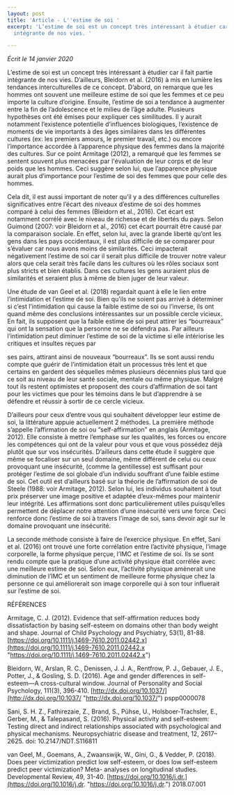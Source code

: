 ```yaml
---
layout: post
title: 'Article - L''estime de soi '
excerpt: 'L’estime de soi est un concept très intéressant à étudier car il fait partie
  intégrante de nos vies. '

---
```

_Écrit le 14 janvier 2020_

L’estime de soi est un concept très intéressant à étudier car il fait partie intégrante de nos vies. D’ailleurs, Bleidorn et al. (2016) à mis en lumière les tendances interculturelles de ce concept. D’abord, on remarque que les hommes ont souvent une meilleure estime de soi que les femmes et ce peu importe la culture d’origine. Ensuite, l’estime de soi a tendance à augmenter entre la fin de l’adolescence et le milieu de l’âge adulte. Plusieurs hypothèses ont été émises pour expliquer ces similitudes. Il y aurait notamment l’existence potentielle d’influences biologiques, l’existence de moments de vie importants à des âges similaires dans les différentes cultures (ex: les premiers amours, le premier travail, etc.) ou encore l’importance accordée à l’apparence physique des femmes dans la majorité des cultures. Sur ce point Armitage (2012), a remarqué que les femmes se sentent souvent plus menacées par l'évaluation de leur corps et de leur poids que les hommes. Ceci suggère selon lui, que l’apparence physique aurait plus d’importance pour l’estime de soi des femmes que pour celle des hommes.

Cela dit, il est aussi important de noter qu’il y a des différences culturelles significatives entre l’écart des niveaux d’estime de soi des hommes comparé à celui des femmes (Bleidorn et al., 2016). Cet écart est notamment corrélé avec le niveau de richesse et de libertés du pays. Selon Guimond (2007: voir Bleidorn et al., 2016) cet écart pourrait être causé par la comparaison sociale. En effet, selon lui, avec la grande liberté qu’ont les gens dans les pays occidentaux, il est plus difficile de se comparer pour s’évaluer car nous avons moins de similarités. Ceci impacterait négativement l’estime de soi car il serait plus difficile de trouver notre valeur alors que cela serait très facile dans les cultures où les rôles sociaux sont plus stricts et bien établis. Dans ces cultures les gens auraient plus de similarités et seraient plus à même de bien juger de leur valeur.

Une étude de van Geel et al. (2018) regardait quant à elle le lien entre l’intimidation et l’estime de soi. Bien qu’ils ne soient pas arrivé à déterminer si c’est l’intimidation qui cause la faible estime de soi ou l’inverse, ils ont quand même des conclusions intéressantes sur un possible cercle vicieux. En fait, ils supposent que la faible estime de soi peut attirer les “bourreaux” qui ont la sensation que la personne ne se défendra pas. Par ailleurs l’intimidation peut diminuer l’estime de soi de la victime si elle intériorise les critiques et insultes reçues par

ses pairs, attirant ainsi de nouveaux “bourreaux”. Ils se sont aussi rendu compte que guérir de l’intimidation était un processus très lent et que certains en gardent des séquelles mêmes plusieurs décennies plus tard que ce soit au niveau de leur santé sociale, mentale ou même physique. Malgré tout ils restent optimistes et proposent des cours d’affirmation de soi tant pour les victimes que pour les témoins dans le but d’apprendre à se défendre et réussir à sortir de ce cercle vicieux.

D’ailleurs pour ceux d’entre vous qui souhaitent développer leur estime de soi, la littérature appuie actuellement 2 méthodes. La première méthode s’appelle l’affirmation de soi ou “self-affirmation” en anglais (Armitage, 2012). Elle consiste à mettre l’emphase sur les qualités, les forces ou encore les compétences qui ont de la valeur pour vous et que vous possédez déjà plutôt que sur vos insécurités. D’ailleurs dans cette étude il suggère que même se focaliser sur un seul domaine, même différent de celui ou ceux provoquant une insécurité, (comme la gentillesse) est suffisant pour protéger l’estime de soi globale d’un individu souffrant d’une faible estime de soi. Cet outil est d’ailleurs basé sur la théorie de l’affirmation de soi de Steele (1988: voir Armitage, 2012). Selon lui, les individus souhaitent à tout prix préserver une image positive et adaptée d’eux-mêmes pour maintenir leur intégrité. Les affirmations sont donc particulièrement utiles puisqu’elles permettent de déplacer notre attention d’une insécurité vers une force. Ceci renforce donc l’estime de soi à travers l’image de soi, sans devoir agir sur le domaine provoquant une insécurité.

La seconde méthode consiste à faire de l’exercice physique. En effet, Sani et al. (2016) ont trouvé une forte corrélation entre l’activité physique, l’image corporelle, la forme physique perçue, l’IMC et l’estime de soi. Ils se sont rendu compte que la pratique d’une activité physique était corrélée avec une meilleure estime de soi. Selon eux, l’activité physique amènerait une diminution de l’IMC et un sentiment de meilleure forme physique chez la personne ce qui améliorerait son image corporelle qui à son tour influerait sur l’estime de soi.

RÉFÉRENCES

Armitage, C. J. (2012). Evidence that self-affirmation reduces body dissatisfaction by basing self-esteem on domains other than body weight and shape. Journal of Child Psychology and Psychiatry, 53(1), 81-88. [https://doi.org/10.1111/j.1469-7610.2011.02442.x](https://doi.org/10.1111/j.1469-7610.2011.02442.x "https://doi.org/10.1111/j.1469-7610.2011.02442.x")

Bleidorn, W., Arslan, R. C., Denissen, J. J. A., Rentfrow, P. J., Gebauer, J. E., Potter, J., & Gosling, S. D. (2016). Age and gender differences in self-esteem—A cross-cultural window. Journal of Personality and Social Psychology, 111(3), 396-410. [http://dx.doi.org/10.1037/](http://dx.doi.org/10.1037/ "http://dx.doi.org/10.1037/") pspp0000078

Sani, S. H. Z., Fathirezaie, Z., Brand, S., Pühse, U., Holsboer-Trachsler, E., Gerber, M., & Talepasand, S. (2016). Physical activity and self-esteem: Testing direct and indirect relationships associated with psychological and physical mechanisms. Neuropsychiatric disease and treatment, 12, 2617–2625. doi: 10.2147/NDT.S116811

van Geel, M., Goemans, A., Zwaanswijk, W., Gini, G., & Vedder, P. (2018). Does peer victimization predict low self-esteem, or does low self-esteem predict peer victimization? Meta- analyses on longitudinal studies. Developmental Review, 49, 31-40. [https://doi.org/10.1016/j.dr.](https://doi.org/10.1016/j.dr. "https://doi.org/10.1016/j.dr.") 2018.07.001
